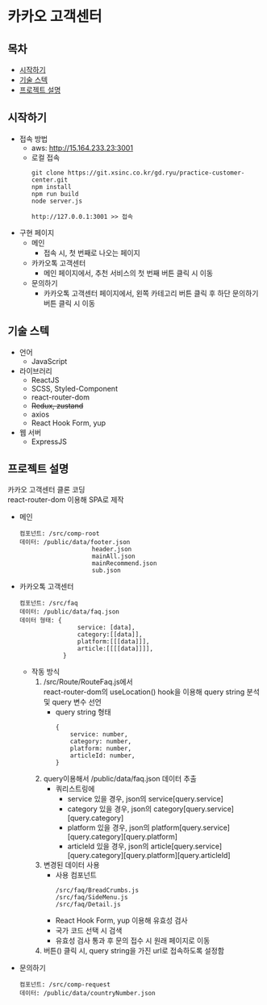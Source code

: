 # 카카오 고객센터
## 목차
- [시작하기](#시작하기)
- [기술 스텍](#기술-스텍)
- [프로젝트 설명](#프로젝트-설명)
## 시작하기
- 접속 방법
    - aws: http://15.164.233.23:3001
    - 로컬 접속
        ```
        git clone https://git.xsinc.co.kr/gd.ryu/practice-customer-center.git
        npm install
        npm run build
        node server.js

        http://127.0.0.1:3001 >> 접속
        ```
- 구현 페이지
    - 메인
        - 접속 시, 첫 번째로 나오는 페이지
    - 카카오톡 고객센터
        - 메인 페이지에서, 추천 서비스의 첫 번째 버튼 클릭 시 이동
    - 문의하기
        - 카카오톡 고객센터 페이지에서, 왼쪽 카테고리 버튼 클릭 후 하단 문의하기 버튼 클릭 시 이동
## 기술 스텍
- 언어
    - JavaScript
- 라이브러리
    - ReactJS
    - SCSS, Styled-Component
    - react-router-dom
    - ~~Redux, zustand~~
    - axios
    - React Hook Form, yup
- 웹 서버
    - ExpressJS
## 프로젝트 설명
카카오 고객센터 클론 코딩  
react-router-dom 이용해 SPA로 제작
- 메인

    ```
    컴포넌트: /src/comp-root
    데이터: /public/data/footer.json 
                        header.json
                        mainAll.json
                        mainRecommend.json
                        sub.json
    ```
- 카카오톡 고객센터
    ```
    컴포넌트: /src/faq
    데이터: /public/data/faq.json
    데이터 형태: {
                    service: [data],
                    category:[[data]],
                    platform:[[[data]]],
                    article:[[[[data]]]],
                }
    ```
    - 작동 방식  
        1. /src/Route/RouteFaq.js에서  
        react-router-dom의 useLocation() hook을 이용해 query string 분석 및 query 변수 선언
            - query string 형태
                ```
                {
                    service: number,
                    category: number,
                    platform: number,
                    articleId: number,
                }
                ```
        2. query이용해서 /public/data/faq.json 데이터 추출
            - 쿼리스트링에
                - service 있을 경우, json의 service[query.service]
                - category 있을 경우, json의 category[query.service][query.category]
                - platform 있을 경우, json의 platform[query.service][query.category][query.platform]
                - articleId 있을 경우, json의 article[query.service][query.category][query.platform][query.articleId]
        3. 변경된 데이터 사용
            - 사용 컴포넌트
                ```
                /src/faq/BreadCrumbs.js
                /src/faq/SideMenu.js
                /src/faq/Detail.js
                ```
            - React Hook Form, yup 이용해 유효성 검사
            - 국가 코드 선택 시 검색
            - 유효성 검사 통과 후 문의 접수 시 원래 페이지로 이동
        4. 버튼(<Link />) 클릭 시, query string을 가진 url로 접속하도록 설정함
- 문의하기
    ```
    컴포넌트: /src/comp-request
    데이터: /public/data/countryNumber.json
    ```
